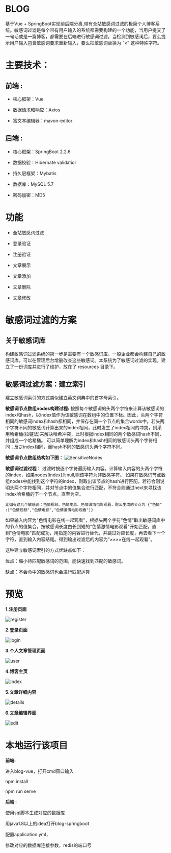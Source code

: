 # BLOG
基于Vue + SpringBoot实现前后端分离,带有全站敏感词过滤的极简个人博客系统。敏感词过滤是每个带有用户输入的系统都需要构建的一个功能，当用户提交了一句话或是一篇博客，都需要在后端进行敏感词过滤。当检测到敏感词后，要么提示用户输入包含敏感词要求重新输入，要么把敏感词替换为 “×” 这种特殊字符。
# 主要技术：
## 前端 :
- 核心框架：Vue

- 数据请求和响应：Axios

- 富文本编辑器：mavon-editor
## 后端 :
- 核心框架：SpringBoot 2.2.6

- 数据校验：Hibernate validatior

- 持久层框架：Mybatis

- 数据库：MySQL 5.7

- 密码加密：MD5
# 功能
-  全站敏感词过滤

-  登录验证

-  注册验证

-  文章展示

-  文章添加

-  文章删除

-  文章修改
# 敏感词过滤的方案

## 关于敏感词库
  构建敏感词过滤系统的第一步是需要有一个敏感词库。一般企业都会构建自己的敏感词库，可以在管理后台增删改查这些敏感词。本系统为了敏感词过滤的实现，建立了一份词库并进行了维护，放在了 resources 目录下。

## 敏感词过滤方案：建立索引
  建立敏感词索引的方式类似建立英文词典中的首字母索引。
  
  **敏感词节点数组nodes构建过程:** 按照每个敏感词的头两个字符来计算该敏感词的index和hash，以index值作为该敏感词在数组中的位置下标。因此，头两个字符相同的敏感词index和hash都相同，并保存在同一个节点的集合words中。若头两个字符不同的敏感词计算出来的index相同，此时发生了index相同的冲突，则采用哈希桶(拉链法)来解决哈希冲突，此时根据index相同的两个敏感词hash不同，并组成一个哈希桶。
  可以简单理解为index和hash相同的敏感词头两个字符相同；反之index相同，而hash不同的敏感词头两个字符不同。
  
  **敏感词节点数组结构如下图：** 
    ![SensitiveNodes](https://user-images.githubusercontent.com/51791348/115273040-a665d500-a171-11eb-9922-38425b4e0bdb.png)

  **敏感词过滤过程：** 过滤时按逐个字符遍历输入内容。计算输入内容的头两个字符的index，如果nodes[index]为null,则该字符为非敏感字符。 如果在敏感词节点数组nodes中能找到这个字符的index，则取出该节点的hash进行匹配，若符合则说明头两个字符相同，并对节点中的值集合进行匹配，不符合则通过next来寻找该index哈希桶的下一个节点，直至为空。

    比如有这几个敏感词：色情视频、色情电影、色情激情电影观看，那么生成的节点为 {"色情" :["色情视频","色情电影","色情激情电影观看"]}
   如果输入内容为"色情电影在线一起观看"，根据头两个字符"色情"取出敏感词库中的节点的值集合，按敏感词长度由长到短的"色情激情电影观看"开始匹配，直到"色情电影"匹配成功，用指定的内容进行替代，并跳过对应长度，再去看下一个字符，直到输入内容结尾。得到输出过滤后的内容为"××××在线一起观看"。

   这种建立敏感词索引的方式优缺点如下：

优点：缩小待匹配敏感词的范围，能快速找到匹配的敏感词。

缺点：不会命中的敏感词也会进行匹配运算

# 预览
**1.注册页面**

![register](https://user-images.githubusercontent.com/51791348/115271752-3e62bf00-a170-11eb-8a69-f02f70e47241.png)

**2.登录页面**

![login](https://user-images.githubusercontent.com/51791348/115271873-605c4180-a170-11eb-8500-1cf40028d705.png)

**3.个人文章管理页面**

![user](https://user-images.githubusercontent.com/51791348/115293391-d620d700-a189-11eb-8292-22a4044d0252.png)


**4.博客主页**

![index](https://user-images.githubusercontent.com/51791348/115293441-e638b680-a189-11eb-9556-8e64247bb8b1.png)



**5.文章详细内容**

![details](https://user-images.githubusercontent.com/51791348/115293518-02d4ee80-a18a-11eb-90d9-a84988c258be.png)


**6.文章编辑界面**

![edit](https://user-images.githubusercontent.com/51791348/115293563-11bba100-a18a-11eb-845b-cb63e7ec73df.png)


# 本地运行该项目
**前端:** 

进入blog-vue，打开cmd窗口输入

   npm install

   npm run serve

**后端 :**

使用sql脚本生成对应的数据库

用java1.8以上的idea打开blog-springboot

配置application.yml，

修改对应的数据库连接参数，redis的端口号

